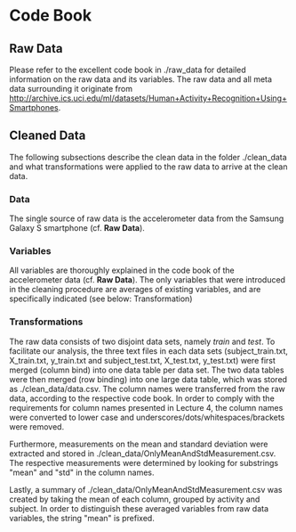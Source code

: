# Code Book

## Raw Data
Please refer to the excellent code book in ./raw_data for detailed information on the raw data and its variables.
The raw data and all meta data surrounding it originate from http://archive.ics.uci.edu/ml/datasets/Human+Activity+Recognition+Using+Smartphones.

## Cleaned Data
The following subsections describe the clean data in the folder ./clean_data and what transformations were applied to the raw data to arrive at the clean data.

### Data
The single source of raw data is the accelerometer data from the Samsung Galaxy S smartphone (cf. **Raw Data**).

### Variables
All variables are thoroughly explained in the code book of the accelerometer data (cf. **Raw Data**).
The only variables that were introduced in the cleaning procedure are averages of existing variables, and are specifically indicated (see below: Transformation)

### Transformations
The raw data consists of two disjoint data sets, namely *train* and *test*.
To facilitate our analysis, the three text files in each data sets (subject_train.txt, X_train.txt, y_train.txt and subject_test.txt, X_test.txt, y_test.txt) were first merged (column bind) into one data table per data set.
The two data tables were then merged (row binding) into one large data table, which was stored as ./clean_data/data.csv. The column names were transferred from the raw data, according to the respective code book. In order to comply with the requirements for column names presented in Lecture 4, the column names were converted to lower case and underscores/dots/whitespaces/brackets were removed.

Furthermore, measurements on the mean and standard deviation were extracted and stored in ./clean_data/OnlyMeanAndStdMeasurement.csv. The respective measurements were determined by looking for substrings "mean" and "std" in the column names.

Lastly, a summary of ./clean_data/OnlyMeanAndStdMeasurement.csv was created by taking the mean of each column, grouped by activity and subject.
In order to distinguish these averaged variables from raw data variables, the string "mean" is prefixed.